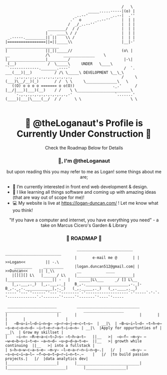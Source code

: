 
```                                                 .-.
                                                    /   \
                                     _____.....-----|(o) |
                               _..--'          _..--|  .''
                             .'  o      _..--''     |  | |
                            /  _/_..--''            |  | |
                   ________/  / /                   |  | |
                  | _  ____\ / /                    |  | |
 _.-----._________|| ||    \\ /                     |  | |
|=================||=||_____\\                      |__|-'                                ________________________
|                 ||_||_____//                      (o\ |              __                /\      ______________    \
|_________________|_________/                        |-\|            _(__)              /  \_____\     UNDER   \____\
 `-------------._______.----'                        /  `.       ___(___)|__)          / /\ \_____\ DEVELOPMENT \__\_\
    .,.,.,.,.,.,.,.,.,.,.,.,.,                      /     \     (___)\__/__)(_)       / /  \ \     \______________\   \
   ((O) o o o o ======= o o(O))                 ._.'      /    |__/|___)|___)(__)    / /    \ \________________________\
    `-.,.,.,.,.,.,.,.,.,.,.,-'                   `.......'    (____)|___|\____(__/  / /      \ \                      \ \
    
```
<h1 align="center"> 🚧 @theLoganaut's Profile is Currently Under Construction 🚧 </h1>
<p align="center"> Check the Roadmap Below for Details </p>
      
<h3 align="center"> 👋, I'm @theLoganaut </h3>
<p align="center">but upon reading this you may refer to me as Logan! some things about me are;</p>


- 👀 I’m currently interested in front end web development & design.
- 💞️ I like learning all things software and coming up with amazing ideas (that are way out of scope for me)!
- 💻 My website is live at <a href="https://logan-duncan.com/">https://logan-duncan.com/<a/> ! Let me know what you think!
  
<div align="center">
"If you have a computer and internet, you have everything you need"
 - a take on Marcus Cicero's Garden & Library
</div>


<h3 align="center"> 🚦 ROADMAP 🚦 </h3>

```
                                _________________________   _________________________
                               |       e-mail me @       | |  >>Logan<<         || -.\
    ________     _________     |logan.duncan512@gmail.com| |     >>Duncan<<     || |_\\          __           ____
   |[][][] L\   |______/ L\    |_________________________| |____________________|| -   |    _____|L\___     _/ [] L\__
   |_,.___,._)  |_,.___,._|    B_,-.___________________,-._|-B_,-._,-.____________|,-._)   (_,._____,._)   (_,.____,.__)
-----`'---`'------`'---`'--------`-'-------------------`-'-----`-'-`-'-------------`-'-------`'-----`'-------`'----`'-----
 
 ______________________         ____________________________         _________________________          __________________
|                      |       |                            |       |                          |       |                  |
|   ̶B̶u̶i̶l̶d̶i̶n̶g̶ ̶p̶r̶o̶j̶e̶c̶t̶s̶  | __|\  | ̶B̶u̶i̶l̶d̶ ̶t̶h̶e̶ ̶s̶e̶c̶o̶n̶d̶ ̶i̶t̶e̶r̶a̶t̶i̶o̶n̶ | __|\  |Apply for oppurtunties of | __|\  | Grow my skillset |
|    ̶i̶n̶ ̶R̶e̶a̶c̶t̶J̶s̶ ̶t̶h̶a̶t̶   ||__   >|  ̶o̶f̶ ̶m̶y̶ ̶w̶e̶b̶s̶i̶t̶e̶ ̶a̶n̶d̶ ̶u̶p̶d̶a̶t̶e̶  ||__   >| growth while continuing  ||__   >| into a fullstack |
| s̶h̶o̶w̶c̶a̶s̶e̶ ̶m̶y̶ ̶l̶e̶a̶r̶n̶i̶n̶g̶.|   |/  |    ̶m̶y̶ ̶s̶o̶c̶i̶a̶l̶ ̶f̶o̶o̶t̶p̶r̶i̶n̶t̶.̶    |   |/  |to build passion projects.|   |/  |data analytics dev|
|______________________|       |____________________________|       |__________________________|       |__________________|
  
```
